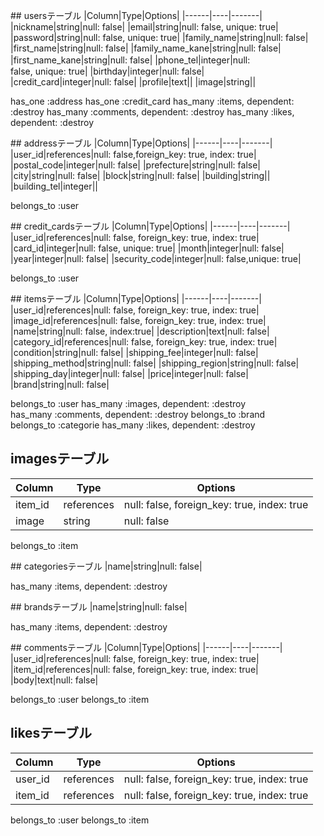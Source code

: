## usersテーブル
|Column|Type|Options|
|------|----|-------|
|nickname|string|null: false|
|email|string|null: false, unique: true|
|password|string|null: false, unique: true|
|family_name|string|null: false|
|first_name|string|null: false|
|family_name_kane|string|null: false|
|first_name_kane|string|null: false|
|phone_tel|integer|null:　false, unique: true|
|birthday|integer|null: false|
|credit_card|integer|null: false|
|profile|text||
|image|string||

has_one :address
has_one :credit_card
has_many :items, dependent: :destroy
has_many :comments, dependent: :destroy
has_many :likes, dependent: :destroy


## addressテーブル
|Column|Type|Options|
|------|----|-------|
|user_id|references|null: false,foreign_key: true, index: true|
|postal_code|integer|null: false|
|prefecture|string|null: false|
|city|string|null: false|
|block|string|null: false|
|building|string||
|building_tel|integer||

belongs_to :user


## credit_cardsテーブル
|Column|Type|Options|
|------|----|-------|
|user_id|references|null: false, foreign_key: true, index: true|
|card_id|integer|null: false, unique: true|
|month|integer|null: false|
|year|integer|null: false|
|security_code|integer|null: false,unique: true|

belongs_to :user

## itemsテーブル
|Column|Type|Options|
|------|----|-------|
|user_id|references|null: false, foreign_key: true, index: true|
|image_id|references|null: false, foreign_key: true, index: true|
|name|string|null: false, index:true|
|description|text|null: false|
|category_id|references|null: false, foreign_key: true, index: true|
|condition|string|null: false|
|shipping_fee|integer|null: false|
|shipping_method|string|null: false|
|shipping_region|string|null: false|
|shipping_day|integer|null: false|
|price|integer|null: false|
|brand|string|null: false|

belongs_to :user
has_many :images, dependent: :destroy
has_many :comments, dependent: :destroy
belongs_to :brand
belongs_to :categorie
has_many :likes, dependent: :destroy

## imagesテーブル
|Column|Type|Options|
|------|----|-------|
|item_id|references|null: false, foreign_key: true, index: true|
|image|string|null: false|

belongs_to :item

## categoriesテーブル
|name|string|null: false|

has_many :items, dependent: :destroy

## brandsテーブル
|name|string|null: false|

has_many :items, dependent: :destroy

## commentsテーブル
|Column|Type|Options|
|------|----|-------|
|user_id|references|null: false, foreign_key: true, index: true|
|item_id|references|null: false, foreign_key: true, index: true|
|body|text|null: false|

belongs_to :user
belongs_to :item

## likesテーブル
|Column|Type|Options|
|------|----|-------|
|user_id|references|null: false, foreign_key: true, index: true|
|item_id|references|null: false, foreign_key: true, index: true|

belongs_to :user
belongs_to :item
